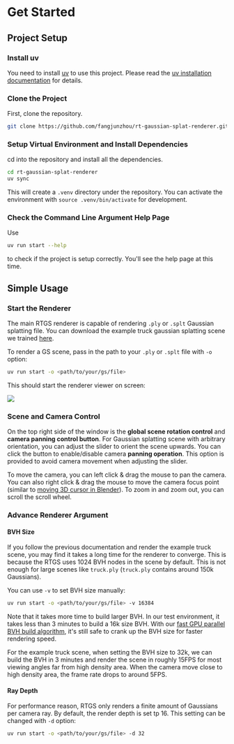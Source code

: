# Get Started

## Project Setup

### Install uv

You need to install [uv](https://docs.astral.sh/uv/) to use this project. Please read the [uv installation documentation](https://docs.astral.sh/uv/getting-started/installation/#standalone-installer) for details.

### Clone the Project

First, clone the repository.

```sh
git clone https://github.com/fangjunzhou/rt-gaussian-splat-renderer.git
```

### Setup Virtual Environment and Install Dependencies

cd into the repository and install all the dependencies.

```sh
cd rt-gaussian-splat-renderer
uv sync
```

This will create a `.venv` directory under the repository. You can activate the environment with `source .venv/bin/activate` for development.

### Check the Command Line Argument Help Page

Use

```sh
uv run start --help
```

to check if the project is setup correctly. You'll see the help page at this time.

## Simple Usage

### Start the Renderer

The main RTGS renderer is capable of rendering `.ply` or `.splt` Gaussian splatting file. You can download the example truck gaussian splatting scene we trained [here](https://drive.google.com/file/d/1XQOHf5zoXdRhN2uDn_qje5Fv47w8xvWf/view?usp=share_link).

To render a GS scene, pass in the path to your `.ply` or `.splt` file with `-o` option:

```sh
uv run start -o <path/to/your/gs/file>
```

This should start the renderer viewer on screen:

![](/_static/image/2025-03-16-16-17-40.png)

### Scene and Camera Control

On the top right side of the window is the **global scene rotation control** and **camera panning control button**. For Gaussian splatting scene with arbitrary orientation, you can adjust the slider to orient the scene upwards. You can click the button to enable/disable camera **panning operation**. This option is provided to avoid camera movement when adjusting the slider.

To move the camera, you can left click \& drag the mouse to pan the camera. You can also right click \& drag the mouse to move the camera focus point (similar to [moving 3D cursor in Blender](https://docs.blender.org/manual/en/latest/editors/3dview/3d_cursor.html)). To zoom in and zoom out, you can scroll the scroll wheel.

### Advance Renderer Argument

#### BVH Size

If you follow the previous documentation and render the example truck scene, you may find it takes a long time for the renderer to converge. This is because the RTGS uses 1024 BVH nodes in the scene by default. This is not enough for large scenes like `truck.ply` (`truck.ply` contains around 150k Gaussians).

You can use `-v` to set BVH size manually:

```sh
uv run start -o <path/to/your/gs/file> -v 16384
```

Note that it takes more time to build larger BVH. In our test environment, it takes less than 3 minutes to build a 16k size BVH. With our [fast GPU parallel BVH build algorithm](/technical-blogs/fast-gpu-parallel-bvh), it's still safe to crank up the BVH size for faster rendering speed.

For the example truck scene, when setting the BVH size to 32k, we can build the BVH in 3 minutes and render the scene in roughly 15FPS for most viewing angles far from high density area. When the camera move close to high density area, the frame rate drops to around 5FPS.

#### Ray Depth

For performance reason, RTGS only renders a finite amount of Gaussians per camera ray. By default, the render depth is set tp 16. This setting can be changed with `-d` option:

```sh
uv run start -o <path/to/your/gs/file> -d 32
```
